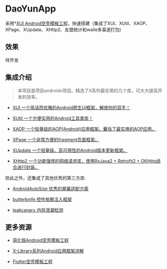 # DaoYunApp

采用*[XUI Android空壳模板工程](https://github.com/xuexiangjys/TemplateAppProject)，快速搭建（集成了XUI、XUtil、XAOP、XPage、XUpdate、XHttp2、友盟统计和walle多渠道打包)

## 效果

待开发

## 集成介绍

> 本项目是项目androidx项目。精选了X系列最实用的几个库，可大大提高开发的效率。

* [XUI 一个简洁而优雅的Android原生UI框架，解放你的双手！](https://github.com/xuexiangjys/XUI)

* [XUtil 一个方便实用的Android工具类库！](https://github.com/xuexiangjys/XUtil)

* [XAOP 一个轻量级的AOP(Android)应用框架。囊括了最实用的AOP应用。](https://github.com/xuexiangjys/XAOP)

* [XPage 一个非常方便的fragment页面框架。](https://github.com/xuexiangjys/XPage)

* [XUpdate 一个轻量级、高可用性的Android版本更新框架。](https://github.com/xuexiangjys/XUpdate)

* [XHttp2 一个功能强悍的网络请求库，使用RxJava2 + Retrofit2 + OKHttp组合进行封装。](https://github.com/xuexiangjys/XHttp2)

除此之外，还集成了其他优秀的第三方库:

* [AndroidAutoSize 优秀的屏幕适配方案](https://github.com/JessYanCoding/AndroidAutoSize)

* [butterknife 控件依赖注入框架](https://github.com/JakeWharton/butterknife)

* [leakcanary 内存泄漏检测](https://github.com/square/leakcanary)

## 更多资源

* [简化版Android空壳模板工程](https://github.com/xuexiangjys/TemplateSimpleProject)

* [X-Library系列Android应用框架详解](https://github.com/xuexiangjys/AndroidAdvancedLearning/blob/master/framework/X-Library系列Android应用框架详解.md)

* [Flutter空壳模板工程](https://github.com/xuexiangjys/flutter_template)


<!--

## 使用方式

[视频教程-如何使用模板工程](https://www.bilibili.com/video/av92348545)

1.克隆项目

```
git clone https://github.com/xuexiangjys/TemplateAppProject.git
```

2.修改项目名（文件夹名），并删除目录下的.git文件夹（隐藏文件）

3.使用AS打开项目，然后修改`包名`、`applicationId`和`app_name`

* 修改包名

![](https://github.com/xuexiangjys/Resource/blob/master/img/templateproject/1.png)

![](https://github.com/xuexiangjys/Resource/blob/master/img/templateproject/2.png)

* 修改applicationId

![](https://github.com/xuexiangjys/Resource/blob/master/img/templateproject/3.png)

* 修改app_name

![](https://github.com/xuexiangjys/Resource/blob/master/img/templateproject/5.png)

## 项目打包

1.修改工程根目录的`gradle.properties`中的`isNeedPackage=true`。

2.添加并配置keystore，在`versions.gradle`中修改`app_release`相关参数。

3.如果考虑使用友盟统计的话，在`local.properties`中设置应用的友盟ID:`APP_ID_UMENG`。

4.使用`./gradlew clean assembleReleaseChannels`进行多渠道打包。

-->